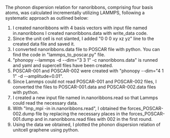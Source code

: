 The phonon dispersion relation for nanoribbons, comprising four basis atoms, was calculated incrementally utilizing
LAMMPS, following a systematic approach as outlined below:
1) I created nanoribbons with 4 basis vectors with input file named in.nanoribbons I created nanoribbons.data with write_data code.
2) Since the unit cell is not slanted, I added "0 0 0 xy xz yz" line to the created data file and
saved it.
3) I converted nanoribbons.data file to POSCAR file with python. You can find the code in
"lammps_to_poscar.py" file.
4) "phonopy --lammps -d --dim="3 3 1" -c nanoribbons.data" is runned and yaml and supercell files have been created.
5) POSCAR-001 and POSCAR-002 were created with "phonopy --dim="4 1 1" -d --amplitude=0.01".
6) Since Lammps could not read POSCAR-001 and POSCAR-002 files, I converted the files to POSCAR-001.data and POSCAR-002.data files with python.
7) I created a new input file named in.nanoribbons.read so that Lammps could read the necessary data.
8) With "lmp_mpi -in in.nanoribbons.read", I obtained the forces_POSCAR-002.dump file by replacing the necessary places in the forces_POSCAR-001.dump and in.nanoribbons.read files with 002 in the first round.
10) Using the data we obtained, I plotted the phonon dispersion relation of unitcell graphene
using python.